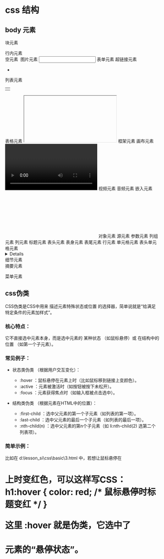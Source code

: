  # css 结构 

 <!DOCTYPE html>
<html lang="en">
<head>
    <meta charset="UTF-8">
    <meta name="viewport" content="width=device-width, initial-scale=1.0">
    <title>Document</title>
</head>
<body>
    
</body>
</html>

## body 元素
   <div></div> 块元素

   <span></span> 行内元素
   <br/> 空元素
   <img src="" alt=""> 图片元素
   <input type="text"> 表单元素
   <a href=""></a> 超链接元素

   <ul>
       <li></li>
   </ul> 列表元素
   
   <table>
       <tr>
           <td></td>
       </tr>
   </table> 表格元素
   
   <iframe></iframe> 框架元素
   <canvas></canvas> 画布元素
<video></video> 视频元素
<audio></audio> 音频元素
<embed></embed> 嵌入元素
<object></object> 对象元素
<source></source> 源元素
<param></param> 参数元素
<colgroup></colgroup> 列组元素
<col></col> 列元素
<caption></caption> 标题元素


<thead></thead> 表头元素
<tbody></tbody> 表身元素


<tfoot></tfoot> 表尾元素


<tr></tr> 行元素
<td></td> 单元格元素
<th></th> 表头单元格元素


<details></details> 细节元素
<summary></summary> 摘要元素
<menu></menu> 菜单元素


## css伪类
CSS伪类是CSS中用来 描述元素特殊状态或位置 的选择器，简单说就是“给满足特定条件的元素加样式”。

### 核心特点：
它不直接选中元素本身，而是选中元素的 某种状态 （如鼠标悬停）或 在结构中的位置 （如第一个子元素）。

### 常见例子：
- 状态类伪类 （根据用户交互变化）：
  
  - :hover ：鼠标悬停在元素上时（比如鼠标移到链接上变颜色）。
  - :active ：元素被激活时（如按钮被按下未松开）。
  - :focus ：元素获得焦点时（如输入框被点击选中）。
- 结构类伪类 （根据元素在HTML中的位置）：
  
  - :first-child ：选中父元素的第一个子元素（如列表的第一项）。
  - :last-child ：选中父元素的最后一个子元素（如列表的最后一项）。
  - :nth-child(n) ：选中父元素的第n个子元素（如 li:nth-child(2) 选第二个列表项）。
### 简单示例：
比如在 d:\lesson_si\css\basic\3.html 中，若想让鼠标悬停在 <h1> 上时变红色，可以这样写CSS：
h1:hover {
  color: red; /* 鼠标悬停时标题变红 */
}

这里 :hover 就是伪类，它选中了 <h1> 元素的“悬停状态”。